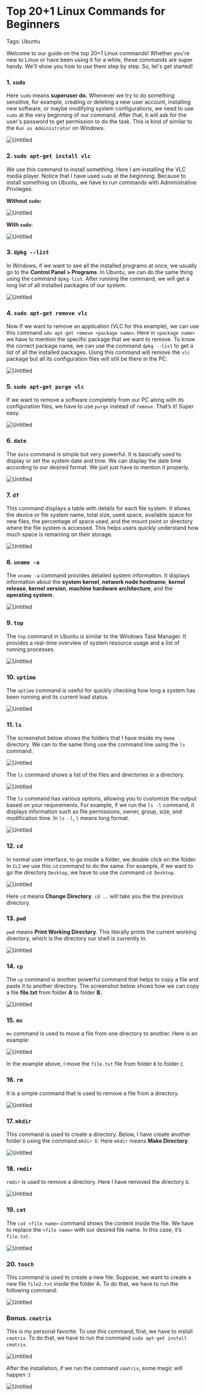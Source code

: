 # Top 20+1 Linux Commands for Beginners

Tags: Ubuntu

Welcome to our guide on the top 20+1  Linux commands! Whether you're new to Linux or have been using it for a while, these commands are super handy. We'll show you how to use them step by step. So, let's get started!

### 1. `sudo`

Here `sudo` means **superuser do.** Whenever we try to do something sensitive, for example, creating or deleting a new user account, installing new software, or maybe modifying system configurations, we need to use `sudo` at the very beginning of our command. After that, it will ask for the user's password to get permission to do the task. This is kind of similar to the `Run as Administrator` on Windows.

![Untitled](https://github.com/debjotyms/blog-posts/blob/main/DevOps/resources/Top%2020+1%20Linux%20Commands%20for%20Beginners/sudo.png?raw=true)

### 2. `sudo apt-get install vlc`

We use this command to install something. Here I am installing the VLC media player. Notice that I have used `sudo` at the beginning. Because to install something on Ubuntu, we have to run commands with Administrative Privileges. 

**Without `sudo`:**

![Untitled](https://github.com/debjotyms/blog-posts/blob/main/DevOps/resources/Top%2020+1%20Linux%20Commands%20for%20Beginners/sudo_apt_get_install%20_vlc_with_sudo.png?raw=true)

**With `sudo`:**

![Untitled](https://github.com/debjotyms/blog-posts/blob/main/DevOps/resources/Top%2020+1%20Linux%20Commands%20for%20Beginners/sudo_apt_get_install%20_vlc_without_sudo.png?raw=true)

### 3. `dpkg --list`

In Windows, if we want to see all the installed programs at once, we usually go to the **Control Panel > Programs**. In Ubuntu, we can do the same thing using the command `dpkg-list`. After running the command, we will get a long list of all installed packages of our system.

![Untitled](https://github.com/debjotyms/blog-posts/blob/main/DevOps/resources/Top%2020+1%20Linux%20Commands%20for%20Beginners/dpkg_list.png?raw=true)

### 4. `sudo apt-get remove vlc`

Now If we want to remove an application (VLC for this example), we can use this command `udo apt-get remove <package name>`. Here in `<package name>` we have to mention the specific package that we want to remove. To know the correct package name, we can use the command `dpkg --list` to get a list of all the installed packages. Using this command will remove the `vlc` package but all its configuration files will still be there in the PC. 

![Untitled](https://github.com/debjotyms/blog-posts/blob/main/DevOps/resources/Top%2020+1%20Linux%20Commands%20for%20Beginners/sudo_apt_get_remove_vlc.png?raw=true)

### 5. `sudo apt-get purge vlc`

If we want to remove a software completely from our PC along with its configuration files, we have to use `purge` instead of `remove`. That’s it! Super easy.

![Untitled](https://github.com/debjotyms/blog-posts/blob/main/DevOps/resources/Top%2020+1%20Linux%20Commands%20for%20Beginners/sudo_apt_get_purge_vlc.png?raw=true)

### 6. `date`

The `date` command is simple but very powerful. It is basically used to display or set the system date and time. We can display the date time according to our desired format. We just just have to mention it properly.

![Untitled](https://github.com/debjotyms/blog-posts/blob/main/DevOps/resources/Top%2020+1%20Linux%20Commands%20for%20Beginners/date.png?raw=true)

### 7. `df`

This command displays a table with details for each file system. It shows the device or file system name, total size, used space, available space for new files, the percentage of space used, and the mount point or directory where the file system is accessed. This helps users quickly understand how much space is remaining on their storage.

![Untitled](https://github.com/debjotyms/blog-posts/blob/main/DevOps/resources/Top%2020+1%20Linux%20Commands%20for%20Beginners/df.png?raw=true)

### 8. `uname -a`

The `uname -a` command provides detailed system information. It displays information about the **system kernel**, **network node hostname**, **kernel release**, **kernel version**, **machine hardware architecture**, and the **operating system**.

![Untitled](https://github.com/debjotyms/blog-posts/blob/main/DevOps/resources/Top%2020+1%20Linux%20Commands%20for%20Beginners/uname_a.png?raw=true)

### 9. `top`

The `top` command in Ubuntu is similar to the Windows Task Manager. It provides a real-time overview of system resource usage and a list of running processes.

![Untitled](https://github.com/debjotyms/blog-posts/blob/main/DevOps/resources/Top%2020+1%20Linux%20Commands%20for%20Beginners/top.png?raw=true)

### 10. `uptime`

The `uptime` command is useful for quickly checking how long a system has been running and its current load status.

![Untitled](https://github.com/debjotyms/blog-posts/blob/main/DevOps/resources/Top%2020+1%20Linux%20Commands%20for%20Beginners/uptime.png?raw=true)

### 11. `ls`

The screenshot below shows the folders that I have inside my `Home` directory. We can to the same thing use the command line using the `ls` command.

![Untitled](https://github.com/debjotyms/blog-posts/blob/main/DevOps/resources/Top%2020+1%20Linux%20Commands%20for%20Beginners/ls_desktop.png?raw=true)

The `ls` command shows a list of the files and directories in a directory.

![Untitled](https://github.com/debjotyms/blog-posts/blob/main/DevOps/resources/Top%2020+1%20Linux%20Commands%20for%20Beginners/ls_cli.png?raw=true)

The `ls` command has various options, allowing you to customize the output based on your requirements. For example, if we run the `ls -l` command, it displays information such as file permissions, owner, group, size, and modification time. In `ls -l`, `l` means long format.

![Untitled](https://github.com/debjotyms/blog-posts/blob/main/DevOps/resources/Top%2020+1%20Linux%20Commands%20for%20Beginners/ls_cli_l.png?raw=true)

### 12. `cd`

In normal user interface, to go inside a folder, we double click on the folder. In `CLI` we use this `cd` command to do the same. For example, if we want to go the directory `Desktop`,  we have to use the command `cd Desktop`. 

![Untitled](https://github.com/debjotyms/blog-posts/blob/main/DevOps/resources/Top%2020+1%20Linux%20Commands%20for%20Beginners/cd.png?raw=true)

Here `cd` means **Change Directory**. `cd ..` will take you the the previous directory.

### 13. `pwd`

`pwd` means **Print Working Directory**. This literally prints the current working directory, which is the directory our shell is currently in.

![Untitled](https://github.com/debjotyms/blog-posts/blob/main/DevOps/resources/Top%2020+1%20Linux%20Commands%20for%20Beginners/pwd.png?raw=true)

### 14. `cp`

The `cp` command is another powerful command that helps to copy a file and paste it to another directory. The screenshot below shows how we can copy a file **file.txt** from folder **A** to folder **B.**

![Untitled](https://github.com/debjotyms/blog-posts/blob/main/DevOps/resources/Top%2020+1%20Linux%20Commands%20for%20Beginners/cp.png?raw=true)

### 15. `mv`

`mv` command is used to move a file from one directory to another. Here is an example:

![Untitled](https://github.com/debjotyms/blog-posts/blob/main/DevOps/resources/Top%2020+1%20Linux%20Commands%20for%20Beginners/mv.png?raw=true)

In the example above, I move the `file.txt` file from folder `B` to folder `C`.

### 16. `rm`

It is a simple command that is used to remove a file from a directory.

![Untitled](https://github.com/debjotyms/blog-posts/blob/main/DevOps/resources/Top%2020+1%20Linux%20Commands%20for%20Beginners/rm.png?raw=true)

### 17. `mkdir`

This command is used to create a directory. Below, I have create another folder `D` using the command `mkdir D`. Here `mkdir` means **Make Directory**.

![Untitled](https://github.com/debjotyms/blog-posts/blob/main/DevOps/resources/Top%2020+1%20Linux%20Commands%20for%20Beginners/mkdir.png?raw=true)

### 18. `rmdir`

`rmdir` is used to remove a directory. Here I have removed the directory `D`.

![Untitled](https://github.com/debjotyms/blog-posts/blob/main/DevOps/resources/Top%2020+1%20Linux%20Commands%20for%20Beginners/rmdir.png?raw=true)

### 19. `cat`

The `cat <file name>` command shows the content inside the file. We have to replace the `<file name>` with our desired file name. In this case, it’s `file.txt`.

![Untitled](https://github.com/debjotyms/blog-posts/blob/main/DevOps/resources/Top%2020+1%20Linux%20Commands%20for%20Beginners/cat.png?raw=true)

### 20. `touch`

This command is used to create a new file. Suppose, we want to create a new file `file2.txt` inside the folder A. To do that, we have to run the following command:

![Untitled](https://github.com/debjotyms/blog-posts/blob/main/DevOps/resources/Top%2020+1%20Linux%20Commands%20for%20Beginners/touch.png?raw=true)

### Bonus. `cmatrix`

This is my personal favorite. To use this command, first, we have to install `cmatrix`. To do that, we have to run the command `sudo apt-get install cmatrix`.

![Untitled](https://github.com/debjotyms/blog-posts/blob/main/DevOps/resources/Top%2020+1%20Linux%20Commands%20for%20Beginners/cmatrix_install.png?raw=true)

After the installation, if we run the command `cmatrix`, some magic will happen :)

![Untitled](https://github.com/debjotyms/blog-posts/blob/main/DevOps/resources/Top%2020+1%20Linux%20Commands%20for%20Beginners/cmatrix_run.png?raw=true)